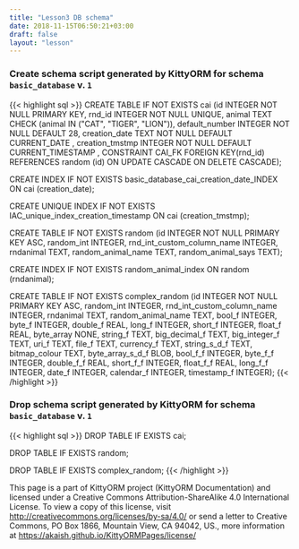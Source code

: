 ```yaml
---
title: "Lesson3 DB schema"
date: 2018-11-15T06:50:21+03:00
draft: false
layout: "lesson"
---
```

### Create schema script generated by KittyORM for schema `basic_database` v. `1`
{{< highlight sql >}}
CREATE TABLE IF NOT EXISTS cai (id INTEGER NOT NULL PRIMARY KEY, rnd_id INTEGER NOT NULL UNIQUE, animal TEXT CHECK (animal IN ("CAT", "TIGER", "LION")), default_number INTEGER NOT NULL DEFAULT 28, creation_date TEXT NOT NULL DEFAULT  CURRENT_DATE , creation_tmstmp INTEGER NOT NULL DEFAULT  CURRENT_TIMESTAMP , CONSTRAINT CAI_FK FOREIGN KEY(rnd_id) REFERENCES random (id) ON UPDATE CASCADE ON DELETE CASCADE);

CREATE INDEX IF NOT EXISTS basic_database_cai_creation_date_INDEX ON cai (creation_date);

CREATE UNIQUE INDEX IF NOT EXISTS IAC_unique_index_creation_timestamp ON cai (creation_tmstmp);

CREATE TABLE IF NOT EXISTS random (id INTEGER NOT NULL PRIMARY KEY ASC, random_int INTEGER, rnd_int_custom_column_name INTEGER, rndanimal TEXT, random_animal_name TEXT, random_animal_says TEXT);

CREATE INDEX IF NOT EXISTS random_animal_index ON random (rndanimal);

CREATE TABLE IF NOT EXISTS complex_random (id INTEGER NOT NULL PRIMARY KEY ASC, random_int INTEGER, rnd_int_custom_column_name INTEGER, rndanimal TEXT, random_animal_name TEXT, bool_f INTEGER, byte_f INTEGER, double_f REAL, long_f INTEGER, short_f INTEGER, float_f REAL, byte_array NONE, string_f TEXT, big_decimal_f TEXT, big_integer_f TEXT, uri_f TEXT, file_f TEXT, currency_f TEXT, string_s_d_f TEXT, bitmap_colour TEXT, byte_array_s_d_f BLOB, bool_f_f INTEGER, byte_f_f INTEGER, double_f_f REAL, short_f_f INTEGER, float_f_f REAL, long_f_f INTEGER, date_f INTEGER, calendar_f INTEGER, timestamp_f INTEGER);
{{< /highlight >}} 
### Drop schema script generated by KittyORM for schema `basic_database` v. `1`
{{< highlight sql >}}
DROP TABLE IF EXISTS cai;

DROP TABLE IF EXISTS random;

DROP TABLE IF EXISTS complex_random;
{{< /highlight >}} 

This page is a part of KittyORM project (KittyORM Documentation) and licensed under a Creative Commons Attribution-ShareAlike 4.0 International License. To view a copy of this license, visit http://creativecommons.org/licenses/by-sa/4.0/ or send a letter to Creative Commons, PO Box 1866, Mountain View, CA 94042, US., more information at https://akaish.github.io/KittyORMPages/license/
